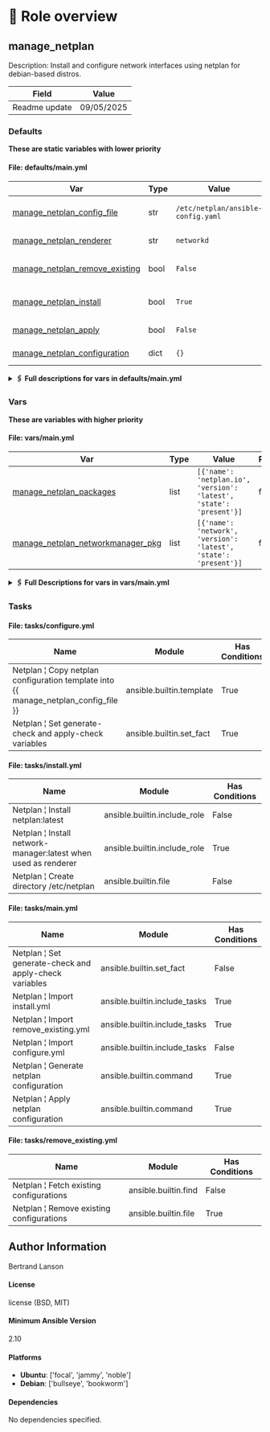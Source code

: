 <!-- DOCSIBLE START -->

# 📃 Role overview

## manage_netplan



Description: Install and configure network interfaces using netplan for debian-based distros.


| Field                | Value           |
|--------------------- |-----------------|
| Readme update        | 09/05/2025 |








### Defaults

**These are static variables with lower priority**

#### File: defaults/main.yml

| Var          | Type         | Value       |Required    | Title       |
|--------------|--------------|-------------|-------------|-------------|
| [manage_netplan_config_file](defaults/main.yml#L9)   | str   | `/etc/netplan/ansible-config.yaml` |    false  |  Netplan configuration file |
| [manage_netplan_renderer](defaults/main.yml#L16)   | str   | `networkd` |    false  |  Netplan renderer |
| [manage_netplan_remove_existing](defaults/main.yml#L23)   | bool   | `False` |    false  |  Remove existing configurations |
| [manage_netplan_install](defaults/main.yml#L30)   | bool   | `True` |    false  |  Manage Netplan installation |
| [manage_netplan_apply](defaults/main.yml#L37)   | bool   | `False` |    false  |  Apply Netplan configuration |
| [manage_netplan_configuration](defaults/main.yml#L44)   | dict   | `{}` |    true  |  Netplan configuration |
<details>
<summary><b>🖇️ Full descriptions for vars in defaults/main.yml</b></summary>
<br>
<b>manage_netplan_config_file:</b> Specifies the file path for the Netplan configuration.<br>
The file must have a .yaml extension, as some Netplan versions may not support .yml.<br>
<br>
<b>manage_netplan_renderer:</b> Defines the backend used by Netplan to apply network settings.<br>
Possible values are 'NetworkManager' or 'networkd'.<br>
<br>
<b>manage_netplan_remove_existing:</b> Determines whether to delete all existing Netplan configurations before applying new ones.<br>
Set to true to remove all configurations in /etc/netplan.<br>
<br>
<b>manage_netplan_install:</b> Controls whether the Netplan package should be installed.<br>
Set to true to ensure Netplan is installed.<br>
<br>
<b>manage_netplan_apply:</b> Specifies whether to apply the Netplan configuration after changes are made.<br>
Set to true to automatically apply the configuration.<br>
<br>
<b>manage_netplan_configuration:</b> Defines the Netplan configuration as a dictionary.<br>
Use this to specify the desired network settings.<br>
<br>
<br>
</details>


### Vars

**These are variables with higher priority**
#### File: vars/main.yml

| Var          | Type         | Value       |Required    | Title       |
|--------------|--------------|-------------|-------------|-------------|
| [manage_netplan_packages](vars/main.yml#L7)   | list   | `[{'name': 'netplan.io', 'version': 'latest', 'state': 'present'}]` |    false  |  Netplan packages |
| [manage_netplan_networkmanager_pkg](vars/main.yml#L15)   | list   | `[{'name': 'network', 'version': 'latest', 'state': 'present'}]` |    false  |  NetworkManager packages |
<details>
<summary><b>🖇️ Full Descriptions for vars in vars/main.yml</b></summary>
<br>
<b>manage_netplan_packages:</b> List of packages necessary for Netplan functionality
<br>
<b>manage_netplan_networkmanager_pkg:</b> List of packages required to enable NetworkManager functionality
<br>
<br>
</details>


### Tasks


#### File: tasks/configure.yml

| Name | Module | Has Conditions |
| ---- | ------ | --------- |
| Netplan ¦ Copy netplan configuration template into {{ manage_netplan_config_file }} | ansible.builtin.template | True |
| Netplan ¦ Set generate-check and apply-check variables | ansible.builtin.set_fact | True |

#### File: tasks/install.yml

| Name | Module | Has Conditions |
| ---- | ------ | --------- |
| Netplan ¦ Install netplan:latest | ansible.builtin.include_role | False |
| Netplan ¦ Install network-manager:latest when used as renderer | ansible.builtin.include_role | True |
| Netplan ¦ Create directory /etc/netplan | ansible.builtin.file | False |

#### File: tasks/main.yml

| Name | Module | Has Conditions |
| ---- | ------ | --------- |
| Netplan ¦ Set generate-check and apply-check variables | ansible.builtin.set_fact | False |
| Netplan ¦ Import install.yml | ansible.builtin.include_tasks | True |
| Netplan ¦ Import remove_existing.yml | ansible.builtin.include_tasks | True |
| Netplan ¦ Import configure.yml | ansible.builtin.include_tasks | False |
| Netplan ¦ Generate netplan configuration | ansible.builtin.command | True |
| Netplan ¦ Apply netplan configuration | ansible.builtin.command | True |

#### File: tasks/remove_existing.yml

| Name | Module | Has Conditions |
| ---- | ------ | --------- |
| Netplan ¦ Fetch existing configurations | ansible.builtin.find | False |
| Netplan ¦ Remove existing configurations | ansible.builtin.file | True |







## Author Information
Bertrand Lanson

#### License

license (BSD, MIT)

#### Minimum Ansible Version

2.10

#### Platforms

- **Ubuntu**: ['focal', 'jammy', 'noble']
- **Debian**: ['bullseye', 'bookworm']


#### Dependencies

No dependencies specified.
<!-- DOCSIBLE END -->
